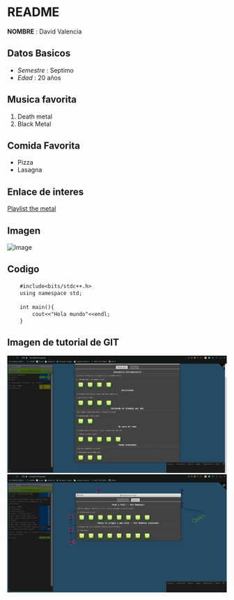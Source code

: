 # README
**NOMBRE**  : David Valencia

## Datos Basicos
- *Semestre* : Septimo
- *Edad* : 20 años

## Musica favorita
1. Death metal
2. Black Metal

## Comida Favorita
+ Pizza
+ Lasagna 

## Enlace de interes 
[Playlist the metal](https://open.spotify.com/playlist/157s27nTk86SxFmsCiWKts?si=85ccf986b8a140d1)

## Imagen
![Image](https://upload.wikimedia.org/wikipedia/commons/thumb/1/18/ISO_C%2B%2B_Logo.svg/1822px-ISO_C%2B%2B_Logo.svg.png)

## Codigo
```
    #include<bits/stdc++.h>
    using namespace std;
    
    int main(){
        cout<<"Hola mundo"<<endl;
    }
```
## Imagen de tutorial de GIT
![image](p1.png)\
![image](p2.png)
